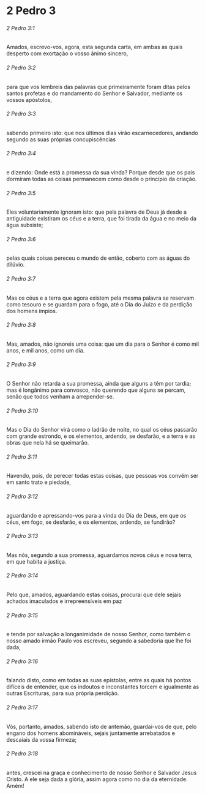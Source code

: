 # 2 Pedro 3

###### 2 Pedro 3:1

Amados, escrevo-vos, agora, esta segunda carta, em ambas as quais desperto com exortação o vosso ânimo sincero,

###### 2 Pedro 3:2

para que vos lembreis das palavras que primeiramente foram ditas pelos santos profetas e do mandamento do Senhor e Salvador, mediante os vossos apóstolos,

###### 2 Pedro 3:3

sabendo primeiro isto: que nos últimos dias virão escarnecedores, andando segundo as suas próprias concupiscências

###### 2 Pedro 3:4

e dizendo: Onde está a promessa da sua vinda? Porque desde que os pais dormiram todas as coisas permanecem como desde o princípio da criação.

###### 2 Pedro 3:5

Eles voluntariamente ignoram isto: que pela palavra de Deus já desde a antiguidade existiram os céus e a terra, que foi tirada da água e no meio da água subsiste;

###### 2 Pedro 3:6

pelas quais coisas pereceu o mundo de então, coberto com as águas do dilúvio.

###### 2 Pedro 3:7

Mas os céus e a terra que agora existem pela mesma palavra se reservam como tesouro e se guardam para o fogo, até o Dia do Juízo e da perdição dos homens ímpios.

###### 2 Pedro 3:8

Mas, amados, não ignoreis uma coisa: que um dia para o Senhor é como mil anos, e mil anos, como um dia.

###### 2 Pedro 3:9

O Senhor não retarda a sua promessa, ainda que alguns a têm por tardia; mas é longânimo para convosco, não querendo que alguns se percam, senão que todos venham a arrepender-se.

###### 2 Pedro 3:10

Mas o Dia do Senhor virá como o ladrão de noite, no qual os céus passarão com grande estrondo, e os elementos, ardendo, se desfarão, e a terra e as obras que nela há se queimarão.

###### 2 Pedro 3:11

Havendo, pois, de perecer todas estas coisas, que pessoas vos convém ser em santo trato e piedade,

###### 2 Pedro 3:12

aguardando e apressando-vos para a vinda do Dia de Deus, em que os céus, em fogo, se desfarão, e os elementos, ardendo, se fundirão?

###### 2 Pedro 3:13

Mas nós, segundo a sua promessa, aguardamos novos céus e nova terra, em que habita a justiça.

###### 2 Pedro 3:14

Pelo que, amados, aguardando estas coisas, procurai que dele sejais achados imaculados e irrepreensíveis em paz

###### 2 Pedro 3:15

e tende por salvação a longanimidade de nosso Senhor, como também o nosso amado irmão Paulo vos escreveu, segundo a sabedoria que lhe foi dada,

###### 2 Pedro 3:16

falando disto, como em todas as suas epístolas, entre as quais há pontos difíceis de entender, que os indoutos e inconstantes torcem e igualmente as outras Escrituras, para sua própria perdição.

###### 2 Pedro 3:17

Vós, portanto, amados, sabendo isto de antemão, guardai-vos de que, pelo engano dos homens abomináveis, sejais juntamente arrebatados e descaiais da vossa firmeza;

###### 2 Pedro 3:18

antes, crescei na graça e conhecimento de nosso Senhor e Salvador Jesus Cristo. A ele seja dada a glória, assim agora como no dia da eternidade. Amém!

